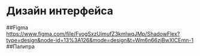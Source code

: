 # Дизайн интерфейса
##Figma
https://www.figma.com/file/FyogSxzUimufZ3kmlwqJMp/ShadowFlex?type=design&node-id=13%3A126&mode=design&t=Wm6n66zjBwXlCEmn-1
##Палитра

